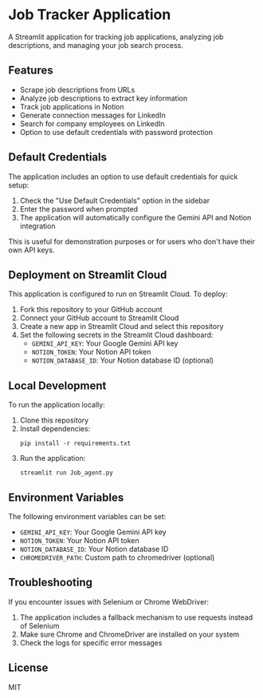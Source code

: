# Job Tracker Application

A Streamlit application for tracking job applications, analyzing job descriptions, and managing your job search process.

## Features

- Scrape job descriptions from URLs
- Analyze job descriptions to extract key information
- Track job applications in Notion
- Generate connection messages for LinkedIn
- Search for company employees on LinkedIn
- Option to use default credentials with password protection

## Default Credentials

The application includes an option to use default credentials for quick setup:

1. Check the "Use Default Credentials" option in the sidebar
2. Enter the password when prompted
3. The application will automatically configure the Gemini API and Notion integration

This is useful for demonstration purposes or for users who don't have their own API keys.

## Deployment on Streamlit Cloud

This application is configured to run on Streamlit Cloud. To deploy:

1. Fork this repository to your GitHub account
2. Connect your GitHub account to Streamlit Cloud
3. Create a new app in Streamlit Cloud and select this repository
4. Set the following secrets in the Streamlit Cloud dashboard:
   - `GEMINI_API_KEY`: Your Google Gemini API key
   - `NOTION_TOKEN`: Your Notion API token
   - `NOTION_DATABASE_ID`: Your Notion database ID (optional)

## Local Development

To run the application locally:

1. Clone this repository
2. Install dependencies:
   ```
   pip install -r requirements.txt
   ```
3. Run the application:
   ```
   streamlit run Job_agent.py
   ```

## Environment Variables

The following environment variables can be set:

- `GEMINI_API_KEY`: Your Google Gemini API key
- `NOTION_TOKEN`: Your Notion API token
- `NOTION_DATABASE_ID`: Your Notion database ID
- `CHROMEDRIVER_PATH`: Custom path to chromedriver (optional)

## Troubleshooting

If you encounter issues with Selenium or Chrome WebDriver:

1. The application includes a fallback mechanism to use requests instead of Selenium
2. Make sure Chrome and ChromeDriver are installed on your system
3. Check the logs for specific error messages

## License

MIT 